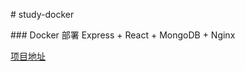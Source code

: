 # study-docker

### Docker 部署 Express + React + MongoDB + Nginx

[项目地址](https://github.com/zhuanglong/study-docker/tree/express+react+mongodb+nginx)